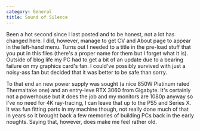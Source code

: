 ```yaml
---
category: General
title: Sound of Silence
---
```

Been a hot second since I last posted and to be honest, not a lot has changed here. I did, however, manage to get CV and About page to appear in the left-hand menu. Turns out I needed to a title in the pre-load stuff that you put in this files (there's a proper name for them but I forget what it is). Outside of blog life my PC had to get a bit of an update due to a bearing failure on my graphics card's fan. I could've possibly survived with just a noisy-ass fan but decided that it was better to be safe than sorry.

To that end an new power supply was sought (a nice 850W Platinum rated Thermaltake one) and an entry-leve RTX 3060 from Gigabyte. It's certainly not a powerhouse but it does the job and my monitors are 1080p anyway so I've no need for 4K ray-tracing, I can leave that up to the PS5 and Series X. It was fun fitting parts in my machine though, not really done much of that in years so it brought back a few memories of building PCs back in the early noughts. Saying that, however, does make me feel rather old.
